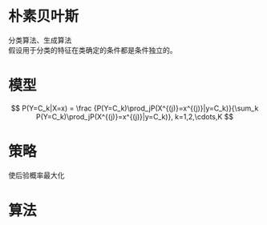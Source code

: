 # 朴素贝叶斯

分类算法、生成算法  
假设用于分类的特征在类确定的条件都是条件独立的。 

# 模型

$$
P(Y=C_k|X=x) = \frac {P(Y=C_k)\prod_jP(X^{(j)}=x^{(j)}|y=C_k)}{\sum_k P(Y=C_k)\prod_jP(X^{(j)}=x^{(j)}|y=C_k)}, k=1,2,\cdots,K
$$

# 策略

使后验概率最大化

# 算法